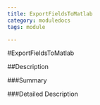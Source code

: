 ```yaml
---
title: ExportFieldsToMatlab
category: moduledocs
tags: module

---
```


#ExportFieldsToMatlab

##Description

###Summary


###Detailed Description

